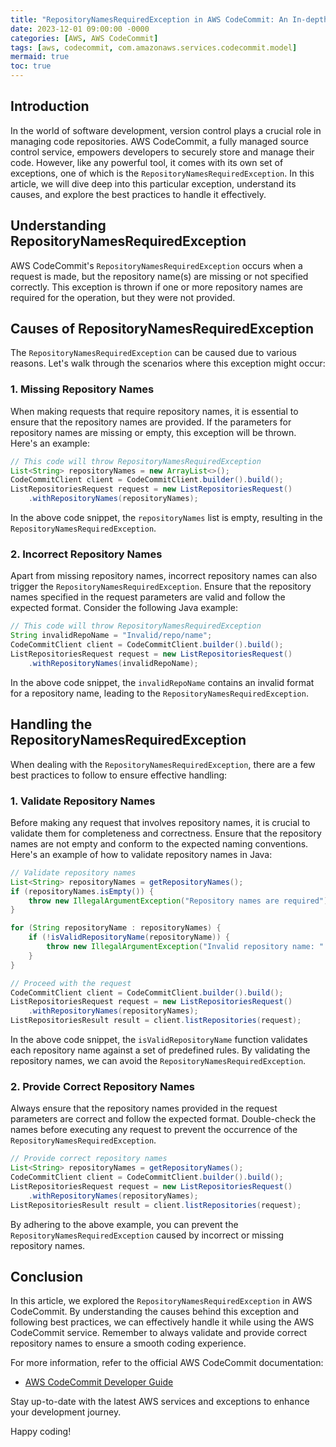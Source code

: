 ```yaml
---
title: "RepositoryNamesRequiredException in AWS CodeCommit: An In-depth Analysis"
date: 2023-12-01 09:00:00 -0000
categories: [AWS, AWS CodeCommit]
tags: [aws, codecommit, com.amazonaws.services.codecommit.model]
mermaid: true
toc: true
---
```


## Introduction

In the world of software development, version control plays a crucial role in managing code repositories. AWS CodeCommit, a fully managed source control service, empowers developers to securely store and manage their code. However, like any powerful tool, it comes with its own set of exceptions, one of which is the `RepositoryNamesRequiredException`. In this article, we will dive deep into this particular exception, understand its causes, and explore the best practices to handle it effectively.

## Understanding RepositoryNamesRequiredException

AWS CodeCommit's `RepositoryNamesRequiredException` occurs when a request is made, but the repository name(s) are missing or not specified correctly. This exception is thrown if one or more repository names are required for the operation, but they were not provided.

## Causes of RepositoryNamesRequiredException

The `RepositoryNamesRequiredException` can be caused due to various reasons. Let's walk through the scenarios where this exception might occur:

### 1. Missing Repository Names

When making requests that require repository names, it is essential to ensure that the repository names are provided. If the parameters for repository names are missing or empty, this exception will be thrown. Here's an example:

```java
// This code will throw RepositoryNamesRequiredException
List<String> repositoryNames = new ArrayList<>();
CodeCommitClient client = CodeCommitClient.builder().build();
ListRepositoriesRequest request = new ListRepositoriesRequest()
    .withRepositoryNames(repositoryNames);
```

In the above code snippet, the `repositoryNames` list is empty, resulting in the `RepositoryNamesRequiredException`.

### 2. Incorrect Repository Names

Apart from missing repository names, incorrect repository names can also trigger the `RepositoryNamesRequiredException`. Ensure that the repository names specified in the request parameters are valid and follow the expected format. Consider the following Java example:

```java
// This code will throw RepositoryNamesRequiredException
String invalidRepoName = "Invalid/repo/name";
CodeCommitClient client = CodeCommitClient.builder().build();
ListRepositoriesRequest request = new ListRepositoriesRequest()
    .withRepositoryNames(invalidRepoName);
```

In the above code snippet, the `invalidRepoName` contains an invalid format for a repository name, leading to the `RepositoryNamesRequiredException`.

## Handling the RepositoryNamesRequiredException

When dealing with the `RepositoryNamesRequiredException`, there are a few best practices to follow to ensure effective handling:

### 1. Validate Repository Names

Before making any request that involves repository names, it is crucial to validate them for completeness and correctness. Ensure that the repository names are not empty and conform to the expected naming conventions. Here's an example of how to validate repository names in Java:

```java
// Validate repository names
List<String> repositoryNames = getRepositoryNames();
if (repositoryNames.isEmpty()) {
    throw new IllegalArgumentException("Repository names are required");
}

for (String repositoryName : repositoryNames) {
    if (!isValidRepositoryName(repositoryName)) {
        throw new IllegalArgumentException("Invalid repository name: " + repositoryName);
    }
}

// Proceed with the request
CodeCommitClient client = CodeCommitClient.builder().build();
ListRepositoriesRequest request = new ListRepositoriesRequest()
    .withRepositoryNames(repositoryNames);
ListRepositoriesResult result = client.listRepositories(request);
```

In the above code snippet, the `isValidRepositoryName` function validates each repository name against a set of predefined rules. By validating the repository names, we can avoid the `RepositoryNamesRequiredException`.

### 2. Provide Correct Repository Names

Always ensure that the repository names provided in the request parameters are correct and follow the expected format. Double-check the names before executing any request to prevent the occurrence of the `RepositoryNamesRequiredException`.

```java
// Provide correct repository names
List<String> repositoryNames = getRepositoryNames();
CodeCommitClient client = CodeCommitClient.builder().build();
ListRepositoriesRequest request = new ListRepositoriesRequest()
    .withRepositoryNames(repositoryNames);
ListRepositoriesResult result = client.listRepositories(request);
```

By adhering to the above example, you can prevent the `RepositoryNamesRequiredException` caused by incorrect or missing repository names.

## Conclusion

In this article, we explored the `RepositoryNamesRequiredException` in AWS CodeCommit. By understanding the causes behind this exception and following best practices, we can effectively handle it while using the AWS CodeCommit service. Remember to always validate and provide correct repository names to ensure a smooth coding experience.

For more information, refer to the official AWS CodeCommit documentation:

- [AWS CodeCommit Developer Guide](https://docs.aws.amazon.com/codecommit/latest/userguide/welcome.html)

Stay up-to-date with the latest AWS services and exceptions to enhance your development journey.

Happy coding!
